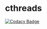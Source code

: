 # cthreads
[![Codacy Badge](https://api.codacy.com/project/badge/Grade/96b6934a8edf474c889099c407368728)](https://app.codacy.com/gh/eder-matheus/cthreads?utm_source=github.com&utm_medium=referral&utm_content=eder-matheus/cthreads&utm_campaign=Badge_Grade_Settings)